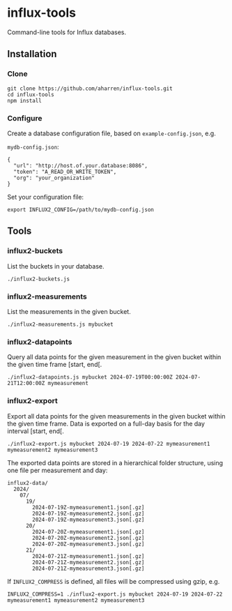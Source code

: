 # influx-tools

Command-line tools for Influx databases.

## Installation

### Clone

```
git clone https://github.com/aharren/influx-tools.git
cd influx-tools
npm install
```

### Configure

Create a database configuration file, based on `example-config.json`, e.g.

`mydb-config.json`:
```
{
  "url": "http://host.of.your.database:8086",
  "token": "A_READ_OR_WRITE_TOKEN",
  "org": "your_organization"
}
```

Set your configuration file:

```
export INFLUX2_CONFIG=/path/to/mydb-config.json
```

## Tools

### influx2-buckets

List the buckets in your database.

```
./influx2-buckets.js
```

### influx2-measurements

List the measurements in the given bucket.

```
./influx2-measurements.js mybucket
```

### influx2-datapoints

Query all data points for the given measurement in the given bucket within the given time frame [start, end[.

```
./influx2-datapoints.js mybucket 2024-07-19T00:00:00Z 2024-07-21T12:00:00Z mymeasurement
```

### influx2-export

Export all data points for the given measurements in the given bucket within the given time frame. Data is exported on a full-day basis for the day interval [start, end[.


```
./influx2-export.js mybucket 2024-07-19 2024-07-22 mymeasurement1 mymeasurement2 mymeasurement3
```

The exported data points are stored in a hierarchical folder structure, using one file per measurement and day:

```
influx2-data/
  2024/
    07/
      19/
        2024-07-19Z-mymeasurement1.json[.gz]
        2024-07-19Z-mymeasurement2.json[.gz]
        2024-07-19Z-mymeasurement3.json[.gz]
      20/
        2024-07-20Z-mymeasurement1.json[.gz]
        2024-07-20Z-mymeasurement2.json[.gz]
        2024-07-20Z-mymeasurement3.json[.gz]
      21/
        2024-07-21Z-mymeasurement1.json[.gz]
        2024-07-21Z-mymeasurement2.json[.gz]
        2024-07-21Z-mymeasurement3.json[.gz]
```

If `INFLUX2_COMPRESS` is defined, all files will be compressed using gzip, e.g.

```
INFLUX2_COMPRESS=1 ./influx2-export.js mybucket 2024-07-19 2024-07-22 mymeasurement1 mymeasurement2 mymeasurement3
```